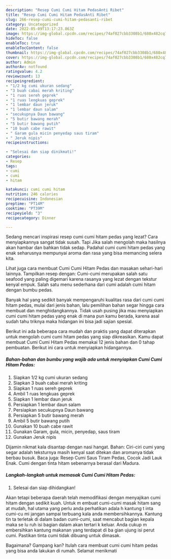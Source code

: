 ```yaml
---
description: "Resep Cumi Cumi Hitam PedasAnti Ribet"
title: "Resep Cumi Cumi Hitam PedasAnti Ribet"
slug: 266-resep-cumi-cumi-hitam-pedasanti-ribet
category: Uncategorized
date: 2022-05-09T13:17:23.863Z
image: https://img-global.cpcdn.com/recipes/74af027cbb3308b1/680x482cq70/cumi-cumi-hitam-pedas-foto-resep-utama.jpg
hideToc: false
enableToc: true
enableTocContent: false
thumbnail: https://img-global.cpcdn.com/recipes/74af027cbb3308b1/680x482cq70/cumi-cumi-hitam-pedas-foto-resep-utama.jpg
cover: https://img-global.cpcdn.com/recipes/74af027cbb3308b1/680x482cq70/cumi-cumi-hitam-pedas-foto-resep-utama.jpg
author: Admin
authorAv: notfound
ratingvalue: 4.2
reviewcount: 13
recipeingredient:
- "1/2 kg cumi ukuran sedang"
- "3 buah cabai merah kriting"
- "1 ruas sereh geprek"
- "1 ruas lengkuas geprek"
- "1 lembar daun jeruk"
- "1 lembar daun salam"
- "secukupnya Daun bawang"
- "5 butir bawang merah"
- "5 butir bawang putih"
- "10 buah cabe rawit"
- " Garam gula micin penyedap saus tiram"
- " Jeruk nipis"
recipeinstructions:

- "Selesai dan siap dinikmati!"
categories:
- Resep
tags:
- cumi
- cumi
- hitam

katakunci: cumi cumi hitam 
nutrition: 246 calories
recipecuisine: Indonesian
preptime: "PT14M"
cooktime: "PT39M"
recipeyield: "3"
recipecategory: Dinner

---
```



Sedang mencari inspirasi resep cumi cumi hitam pedas yang lezat? Cara menyiapkannya sangat tidak susah. Tapi Jika salah mengolah maka hasilnya akan hambar dan bahkan tidak sedap. Padahal cumi cumi hitam pedas yang enak seharusnya mempunyai aroma dan rasa yang bisa memancing selera kita.


Lihat juga cara membuat Cumi Cumi Hitam Pedas dan masakan sehari-hari lainnya. Tampilkan resep dengan: Cumi-cumi merupakan salah satu seafood yang paling digemari karena rasanya yang lezat dengan tekstur kenyal empuk. Salah satu menu sederhana dari cumi adalah cumi hitam dengan bumbu pedas.

Banyak hal yang sedikit banyak mempengaruhi kualitas rasa dari cumi cumi hitam pedas, mulai dari jenis bahan, lalu pemilihan bahan segar hingga cara membuat dan menghidangkannya. Tidak usah pusing jika mau menyiapkan cumi cumi hitam pedas yang enak di mana pun kamu berada, karena asal sudah tahu triknya maka hidangan ini bisa jadi sajian spesial.


Berikut ini ada beberapa cara mudah dan praktis yang dapat diterapkan untuk mengolah cumi cumi hitam pedas yang siap dikreasikan. Kamu dapat membuat Cumi Cumi Hitam Pedas memakai 12 jenis bahan dan 0 tahap pembuatan. Berikut ini cara untuk menyiapkan hidangannya.

<!--inarticleads1-->

##### Bahan-bahan dan bumbu yang wajib ada untuk menyiapkan Cumi Cumi Hitam Pedas:

1. Siapkan 1/2 kg cumi ukuran sedang
1. Siapkan 3 buah cabai merah kriting
1. Siapkan 1 ruas sereh geprek
1. Ambil 1 ruas lengkuas geprek
1. Siapkan 1 lembar daun jeruk
1. Persiapkan 1 lembar daun salam
1. Persiapkan secukupnya Daun bawang
1. Persiapkan 5 butir bawang merah
1. Ambil 5 butir bawang putih
1. Gunakan 10 buah cabe rawit
1. Gunakan  Garam, gula, micin, penyedap, saus tiram
1. Gunakan  Jeruk nipis


Dijamin nikmat kala disantap dengan nasi hangat. Bahan: Ciri-ciri cumi yang segar adalah teksturnya masih kenyal saat ditekan dan aromanya tidak berbau busuk. Baca juga: Resep Cumi Saus Tiram Pedas, Cocok Jadi Lauk Enak. Cumi dengan tinta hitam sebenarnya berasal dari Madura. 

<!--inarticleads2-->

##### Langkah-langkah untuk memasak Cumi Cumi Hitam Pedas:


1. Selesai dan siap dihidangkan!

Akan tetapi beberapa daerah telah memodifikasi dengan menyajikan cumi hitam dengan sedikit kuah. Untuk m embuat cumi-cumi masak hitam sang at mudah, hal utama yang perlu anda perhatikan adala h kantung t inta cumi-cu mi jangan sampai terbuang kala anda membersihkannya. Kantung tin ta terletak di dalam badan cumi-cumi, saat mencabut bagian kepala maka se lu ruh isi bagian dalam akan tertari k keluar. Anda cukup m embersihkan kantung makanan yang terdapat di ba gian ujung isi perut cumi. Pastikan tinta cumi tidak dibuang untuk dimasak. 

Bagaimana? Gampang kan? Itulah cara membuat cumi cumi hitam pedas yang bisa anda lakukan di rumah. Selamat menikmati
